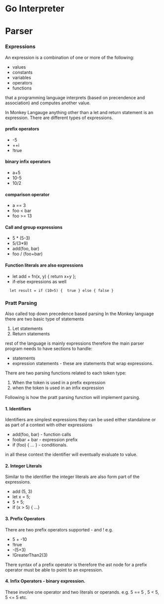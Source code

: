 # Go Interpreter 

# Parser 

### Expressions 
An expression is a combination of one or more of the following: 
* values 
* constants 
* variables 
* operators 
* functions 

that a programming language interprets (based on precendence and association) and computes another value.

In Monkey Langauge anything other than a let and return statement is an expression. There are different types of expressions.

#### prefix operators 
* -5 
* ++i 
* !true 

#### binary infix operators 
* a+5 
* 10-5 
* 10/2 

#### comparison operator 
* a == 3 
* foo < bar 
* foo >= 13 

#### Call and group expressions 
* 5 * (5-3) 
* 5/(3*9)
* add(foo, bar) 
* foo / (foo+bar) 

#### Function literals are also expressions
* let add = fn(x, y) { return x+y }; 
* if-else expressions as well 

`  let result = if (10>5) { 
                true } else {
                  false
                }`
                

### Pratt Parsing 
Also called top down precedence based parsing 
In the Monkey language there are two basic type of statements 
1. Let statements 
2. Return statements 

rest of the language is mainly expressions therefore the main parser program needs to have sections to handle: 
* statements 
* expression statements - these are statements that wrap expressions.  

There are two parsing functions related to each token type: 
1. When the token is used in a prefix expression 
2. when the token is used in an infix expression 

Following is how the pratt parsing function will implement parsing.

#### 1. Identifiers 
Identifiers are simplest expressions they can be used either standalone or as part of a context with other expressions
* add(foo, bar)  - function calls
* foobar + bar  - expression prefix 
* if (foo) { ... }  - conditionals.

in all these context the identifier will eventually evaluate to value. 

#### 2. Integer Literals 
Similar to the identifier the integer literals are also form part of the expressions. 
* add (5, 3)
* let x = 5; 
* 5 + 5;
* if (x > 5) {  ...} 

#### 3. Prefix Operators 
There are two prefix operators supported - and ! 
e.g. 
* 5 + -10 
* !true 
* -(5+3)
* !GreaterThan2(3)

There syntax of a prefix operator is  <prefix operator><expression> therefore the ast node for a prefix operator must be able to point to an expression. 


#### 4. Infix Operators - binary expression. 
These involve one operator and two literals or operands. 
<expression> <operator> <expression> 
e.g.  5 == 5 , 5 < 5, 5 <= 5 etc. 




